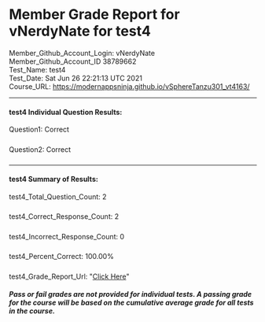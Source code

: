 # Member Grade Report for vNerdyNate for test4  
   
Member_Github_Account_Login: vNerdyNate  
Member_Github_Account_ID 38789662  
Test_Name: test4  
Test_Date: Sat Jun 26 22:21:13 UTC 2021  
Course_URL: https://modernappsninja.github.io/vSphereTanzu301_vt4163/  
   
---  
#### test4 Individual Question Results:  
Question1: Correct  
#####  
Question2: Correct  
#####  
---  
#### test4 Summary of Results:  
test4_Total_Question_Count: 2  
#####  
test4_Correct_Response_Count: 2  
#####  
test4_Incorrect_Response_Count: 0  
#####  
test4_Percent_Correct: 100.00%  
#####  
test4_Grade_Report_Url: "[Click Here](https://github.com/modernappsninjas/vNerdyNate/blob/main/static/userdata/courses/vSphereTanzu301_vt4163/grade_report.pr304.test4.md)"
##### Pass or fail grades are not provided for individual tests. A passing grade for the course will be based on the cumulative average grade for all tests in the course.  
